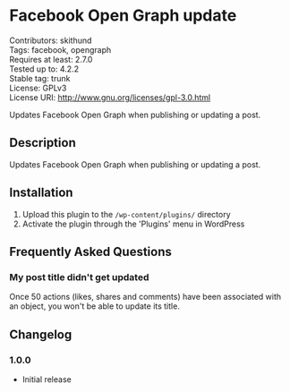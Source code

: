 # Facebook Open Graph update
Contributors: skithund  
Tags: facebook, opengraph  
Requires at least: 2.7.0  
Tested up to: 4.2.2  
Stable tag: trunk  
License: GPLv3  
License URI: http://www.gnu.org/licenses/gpl-3.0.html

Updates Facebook Open Graph when publishing or updating a post.

## Description

Updates Facebook Open Graph when publishing or updating a post.

## Installation

1. Upload this plugin to the `/wp-content/plugins/` directory
2. Activate the plugin through the 'Plugins' menu in WordPress

## Frequently Asked Questions

### My post title didn't get updated
Once 50 actions (likes, shares and comments) have been associated with an object, you won't be able to update its title.

## Changelog

### 1.0.0
* Initial release